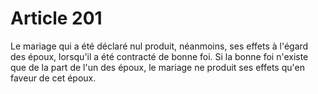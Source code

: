 # Article 201

Le mariage qui a été déclaré nul produit, néanmoins, ses effets à l'égard des époux, lorsqu'il a été contracté de bonne foi.   Si la bonne foi n'existe que de la part de l'un des époux, le mariage ne produit ses effets qu'en faveur de cet époux.